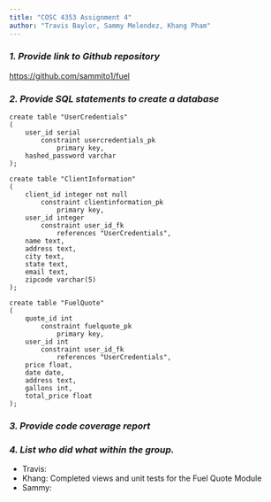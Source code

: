 ```yaml
---
title: "COSC 4353 Assignment 4"
author: "Travis Baylor, Sammy Melendez, Khang Pham"
---
```


### *1. Provide link to Github repository*

https://github.com/sammito1/fuel

### *2. Provide SQL statements to create a database*

```
create table "UserCredentials"
(
	user_id serial
		constraint usercredentials_pk
			primary key,
	hashed_password varchar
);

create table "ClientInformation"
(
	client_id integer not null
		constraint clientinformation_pk
			primary key,
	user_id integer
		constraint user_id_fk
			references "UserCredentials",
	name text,
	address text,
	city text,
	state text,
	email text,
	zipcode varchar(5)
);

create table "FuelQuote"
(
	quote_id int
		constraint fuelquote_pk
			primary key,
	user_id int
		constraint user_id_fk
			references "UserCredentials",
	price float,
	date date,
	address text,
	gallons int,
	total_price float
);
```

### *3. Provide code coverage report*


### *4. List who did what within the group.*

* Travis:
* Khang: Completed views and unit tests for the Fuel Quote Module
* Sammy:

